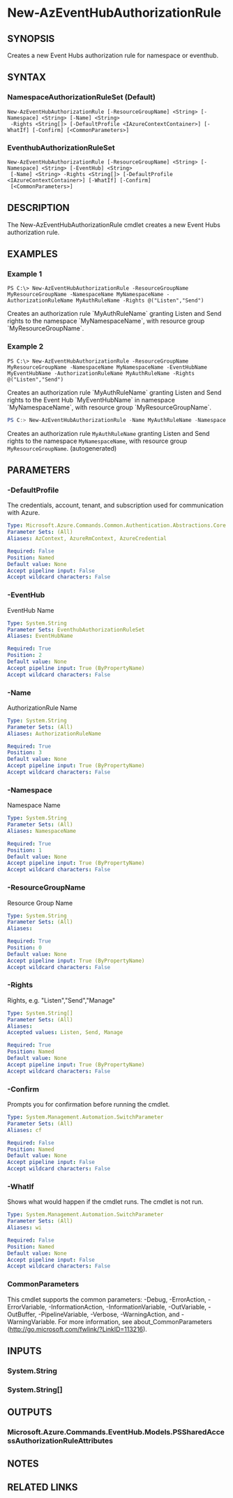 ﻿---
external help file: Microsoft.Azure.PowerShell.Cmdlets.EventHub.dll-Help.xml
Module Name: Az.EventHub
online version: https://docs.microsoft.com/en-us/powershell/module/az.eventhub/new-azeventhubauthorizationrule
schema: 2.0.0
---

# New-AzEventHubAuthorizationRule

## SYNOPSIS
Creates a new Event Hubs authorization rule for namespace or eventhub.

## SYNTAX

### NamespaceAuthorizationRuleSet (Default)
```
New-AzEventHubAuthorizationRule [-ResourceGroupName] <String> [-Namespace] <String> [-Name] <String>
 -Rights <String[]> [-DefaultProfile <IAzureContextContainer>] [-WhatIf] [-Confirm] [<CommonParameters>]
```

### EventhubAuthorizationRuleSet
```
New-AzEventHubAuthorizationRule [-ResourceGroupName] <String> [-Namespace] <String> [-EventHub] <String>
 [-Name] <String> -Rights <String[]> [-DefaultProfile <IAzureContextContainer>] [-WhatIf] [-Confirm]
 [<CommonParameters>]
```

## DESCRIPTION
The New-AzEventHubAuthorizationRule cmdlet creates a new Event Hubs authorization rule.

## EXAMPLES

### Example 1
```
PS C:\> New-AzEventHubAuthorizationRule -ResourceGroupName MyResourceGroupName -NamespaceName MyNamespaceName -AuthorizationRuleName MyAuthRuleName -Rights @("Listen","Send")
```

Creates an authorization rule \`MyAuthRuleName\` granting Listen and Send rights to the namespace \`MyNamespaceName\`, with resource group \`MyResourceGroupName\`.

### Example 2
```
PS C:\> New-AzEventHubAuthorizationRule -ResourceGroupName MyResourceGroupName -NamespaceName MyNamespaceName -EventHubName MyEventHubName -AuthorizationRuleName MyAuthRuleName -Rights @("Listen","Send")
```

Creates an authorization rule \`MyAuthRuleName\` granting Listen and Send rights to the Event Hub \`MyEventHubName\` in namespace \`MyNamespaceName\`, with resource group \`MyResourceGroupName\`.

```powershell <!-- Aladdin Generated Example --> 
PS C:> New-AzEventHubAuthorizationRule -Name MyAuthRuleName -Namespace MyNamespaceName -ResourceGroupName MyResourceGroupName -Rights Listen
```

Creates an authorization rule `MyAuthRuleName` granting Listen and Send rights to the namespace `MyNamespaceName`, with resource group `MyResourceGroupName`. (autogenerated)

## PARAMETERS

### -DefaultProfile
The credentials, account, tenant, and subscription used for communication with Azure.

```yaml
Type: Microsoft.Azure.Commands.Common.Authentication.Abstractions.Core.IAzureContextContainer
Parameter Sets: (All)
Aliases: AzContext, AzureRmContext, AzureCredential

Required: False
Position: Named
Default value: None
Accept pipeline input: False
Accept wildcard characters: False
```

### -EventHub
EventHub Name

```yaml
Type: System.String
Parameter Sets: EventhubAuthorizationRuleSet
Aliases: EventHubName

Required: True
Position: 2
Default value: None
Accept pipeline input: True (ByPropertyName)
Accept wildcard characters: False
```

### -Name
AuthorizationRule Name

```yaml
Type: System.String
Parameter Sets: (All)
Aliases: AuthorizationRuleName

Required: True
Position: 3
Default value: None
Accept pipeline input: True (ByPropertyName)
Accept wildcard characters: False
```

### -Namespace
Namespace Name

```yaml
Type: System.String
Parameter Sets: (All)
Aliases: NamespaceName

Required: True
Position: 1
Default value: None
Accept pipeline input: True (ByPropertyName)
Accept wildcard characters: False
```

### -ResourceGroupName
Resource Group Name

```yaml
Type: System.String
Parameter Sets: (All)
Aliases:

Required: True
Position: 0
Default value: None
Accept pipeline input: True (ByPropertyName)
Accept wildcard characters: False
```

### -Rights
Rights, e.g. 
"Listen","Send","Manage"

```yaml
Type: System.String[]
Parameter Sets: (All)
Aliases:
Accepted values: Listen, Send, Manage

Required: True
Position: Named
Default value: None
Accept pipeline input: True (ByPropertyName)
Accept wildcard characters: False
```

### -Confirm
Prompts you for confirmation before running the cmdlet.

```yaml
Type: System.Management.Automation.SwitchParameter
Parameter Sets: (All)
Aliases: cf

Required: False
Position: Named
Default value: None
Accept pipeline input: False
Accept wildcard characters: False
```

### -WhatIf
Shows what would happen if the cmdlet runs.
The cmdlet is not run.

```yaml
Type: System.Management.Automation.SwitchParameter
Parameter Sets: (All)
Aliases: wi

Required: False
Position: Named
Default value: None
Accept pipeline input: False
Accept wildcard characters: False
```

### CommonParameters
This cmdlet supports the common parameters: -Debug, -ErrorAction, -ErrorVariable, -InformationAction, -InformationVariable, -OutVariable, -OutBuffer, -PipelineVariable, -Verbose, -WarningAction, and -WarningVariable. For more information, see about_CommonParameters (http://go.microsoft.com/fwlink/?LinkID=113216).

## INPUTS

### System.String

### System.String[]

## OUTPUTS

### Microsoft.Azure.Commands.EventHub.Models.PSSharedAccessAuthorizationRuleAttributes

## NOTES

## RELATED LINKS

